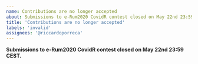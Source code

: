 ```yaml
---
name: Contributions are no longer accepted
about: Submissions to e-Rum2020 CovidR contest closed on May 22nd 23:59 CEST.
title: 'Contributions are no longer accepted'
labels: 'invalid'
assignees: '@riccardoporreca'
---
```


**Submissions to e-Rum2020 CovidR contest closed on May 22nd 23:59 CEST.**
